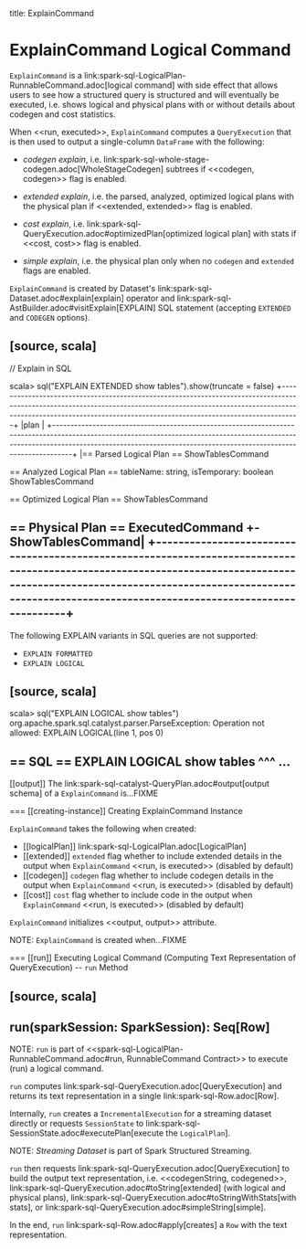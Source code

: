 title: ExplainCommand

# ExplainCommand Logical Command

`ExplainCommand` is a link:spark-sql-LogicalPlan-RunnableCommand.adoc[logical command] with side effect that allows users to see how a structured query is structured and will eventually be executed, i.e. shows logical and physical plans with or without details about codegen and cost statistics.

When <<run, executed>>, `ExplainCommand` computes a `QueryExecution` that is then used to output a single-column `DataFrame` with the following:

* *codegen explain*, i.e. link:spark-sql-whole-stage-codegen.adoc[WholeStageCodegen] subtrees if <<codegen, codegen>> flag is enabled.

* *extended explain*, i.e. the parsed, analyzed, optimized logical plans with the physical plan if <<extended, extended>> flag is enabled.

* *cost explain*, i.e. link:spark-sql-QueryExecution.adoc#optimizedPlan[optimized logical plan] with stats if <<cost, cost>> flag is enabled.

* *simple explain*, i.e. the physical plan only when no `codegen` and `extended` flags are enabled.

`ExplainCommand` is created by Dataset's link:spark-sql-Dataset.adoc#explain[explain] operator and link:spark-sql-AstBuilder.adoc#visitExplain[EXPLAIN] SQL statement (accepting `EXTENDED` and `CODEGEN` options).

[source, scala]
----
// Explain in SQL

scala> sql("EXPLAIN EXTENDED show tables").show(truncate = false)
+-----------------------------------------------------------------------------------------------------------------------------------------------------------------------------------------------------------------------------------------------+
|plan                                                                                                                                                                                                                                           |
+-----------------------------------------------------------------------------------------------------------------------------------------------------------------------------------------------------------------------------------------------+
|== Parsed Logical Plan ==
ShowTablesCommand

== Analyzed Logical Plan ==
tableName: string, isTemporary: boolean
ShowTablesCommand

== Optimized Logical Plan ==
ShowTablesCommand

== Physical Plan ==
ExecutedCommand
   +- ShowTablesCommand|
+-----------------------------------------------------------------------------------------------------------------------------------------------------------------------------------------------------------------------------------------------+
----

The following EXPLAIN variants in SQL queries are not supported:

* `EXPLAIN FORMATTED`
* `EXPLAIN LOGICAL`

[source, scala]
----
scala> sql("EXPLAIN LOGICAL show tables")
org.apache.spark.sql.catalyst.parser.ParseException:
Operation not allowed: EXPLAIN LOGICAL(line 1, pos 0)

== SQL ==
EXPLAIN LOGICAL show tables
^^^
...
----

[[output]]
The link:spark-sql-catalyst-QueryPlan.adoc#output[output schema] of a `ExplainCommand` is...FIXME

=== [[creating-instance]] Creating ExplainCommand Instance

`ExplainCommand` takes the following when created:

* [[logicalPlan]] link:spark-sql-LogicalPlan.adoc[LogicalPlan]
* [[extended]] `extended` flag whether to include extended details in the output when `ExplainCommand` <<run, is executed>> (disabled by default)
* [[codegen]] `codegen` flag whether to include codegen details in the output when `ExplainCommand` <<run, is executed>> (disabled by default)
* [[cost]] `cost` flag whether to include code in the output when `ExplainCommand` <<run, is executed>> (disabled by default)

`ExplainCommand` initializes <<output, output>> attribute.

NOTE: `ExplainCommand` is created when...FIXME

=== [[run]] Executing Logical Command (Computing Text Representation of QueryExecution) -- `run` Method

[source, scala]
----
run(sparkSession: SparkSession): Seq[Row]
----

NOTE: `run` is part of <<spark-sql-LogicalPlan-RunnableCommand.adoc#run, RunnableCommand Contract>> to execute (run) a logical command.

`run` computes link:spark-sql-QueryExecution.adoc[QueryExecution] and returns its text representation in a single link:spark-sql-Row.adoc[Row].

Internally, `run` creates a `IncrementalExecution` for a streaming dataset directly or requests `SessionState` to link:spark-sql-SessionState.adoc#executePlan[execute the `LogicalPlan`].

NOTE: *Streaming Dataset* is part of Spark Structured Streaming.

`run` then requests link:spark-sql-QueryExecution.adoc[QueryExecution] to build the output text representation, i.e. <<codegenString, codegened>>, link:spark-sql-QueryExecution.adoc#toString[extended] (with logical and physical plans), link:spark-sql-QueryExecution.adoc#toStringWithStats[with stats], or link:spark-sql-QueryExecution.adoc#simpleString[simple].

In the end, `run` link:spark-sql-Row.adoc#apply[creates] a `Row` with the text representation.
